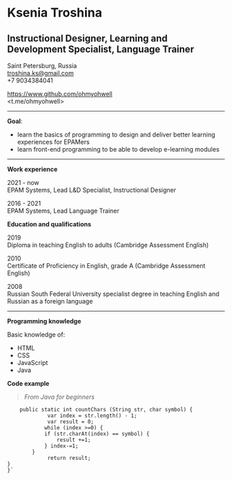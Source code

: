 # Ksenia Troshina 


## Instructional Designer, Learning and Development Specialist, Language Trainer

Saint Petersburg, Russia  
<troshina.ks@gmail.com>   
+7 9034384041   

https://www.github.com/ohmyohwell  
<t.me/ohmyohwell>  

***

**Goal**: 
* learn the basics of programming to design and deliver better learning experiences for EPAMers 
* learn front-end programming to be able to develop e-learning modules 

***
**Work experience**

2021 - now  
EPAM Systems, Lead L&D Specialist, Instructional Designer

2016 - 2021   
EPAM Systems, Lead Language Trainer

**Education and qualifications**

2019  
Diploma in teaching English to adults (Cambridge Assessment English)  

2010   
Certificate of Proficiency in English, grade A (Cambridge Assessment English)

2008  
Russian South Federal University
specialist degree in teaching English and Russian as a foreign language


***
**Programming knowledge**

Basic knowledge of:
* HTML
* CSS
* JavaScript
* Java

**Code example** 
>*From Java for beginners*
```public class App {. 
    public static int countChars (String str, char symbol) {
             var index = str.length() - 1;
             var result = 0;
            while (index >=0) {
            if (str.charAt(index) == symbol) {
                result +=1;
            } index-=1;
        }   
             return result;
}
}`
        
